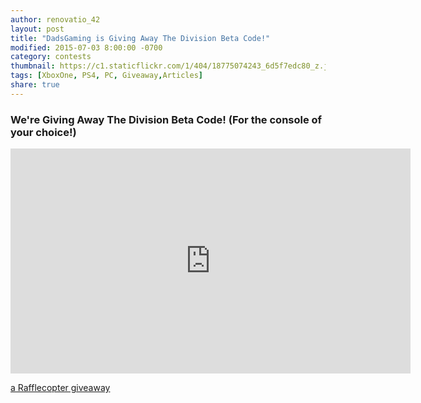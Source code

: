 ```yaml
---
author: renovatio_42
layout: post
title: "DadsGaming is Giving Away The Division Beta Code!"
modified: 2015-07-03 8:00:00 -0700
category: contests
thumbnail: https://c1.staticflickr.com/1/404/18775074243_6d5f7edc80_z.jpg
tags: [XboxOne, PS4, PC, Giveaway,Articles]
share: true
---
```


### We're Giving Away The Division Beta Code! (For the console of your choice!) 



<iframe src="https://www.flickr.com/photos/126304189@N08/18775074243/in/dateposted-public/player/" width="640" height="360" frameborder="0" allowfullscreen webkitallowfullscreen mozallowfullscreen oallowfullscreen msallowfullscreen></iframe>


<a class="rcptr" href="http://www.rafflecopter.com/rafl/display/5407d0de8/" rel="nofollow" data-raflid="5407d0de8" data-theme="classic" data-template="" id="rcwidget_owxhgpop">a Rafflecopter giveaway</a>
<script src="//widget-prime.rafflecopter.com/launch.js"></script>